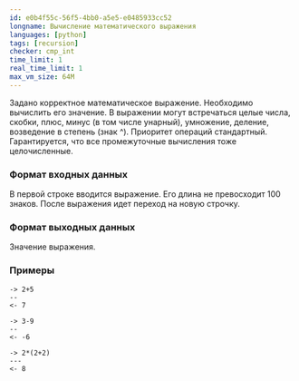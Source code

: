 ```yaml
---
id: e0b4f55c-56f5-4bb0-a5e5-e0485933cc52
longname: Вычисление математического выражения
languages: [python]
tags: [recursion]
checker: cmp_int
time_limit: 1
real_time_limit: 1
max_vm_size: 64M
---
```



Задано корректное математическое выражение. Необходимо вычислить его значение. В выражении могут встречаться целые числа, скобки, плюс, минус (в том числе унарный), умножение, деление, возведение в степень (знак ^). Приоритет операций стандартный. Гарантируется, что все промежуточные вычисления тоже целочисленные.

### Формат входных данных

В первой строке вводится выражение. Его длина не превосходит 100 знаков. После выражения идет переход на новую строчку.

### Формат выходных данных

Значение выражения.

### Примеры

```
-> 2+5
--
<- 7
```

```
-> 3-9
--
<- -6
```

```
-> 2*(2+2)
---
<- 8
```
